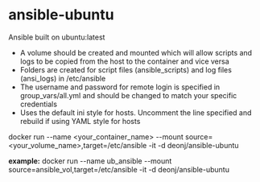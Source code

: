 # ansible-ubuntu

Ansible built on ubuntu:latest

* A volume should be created and mounted which will allow scripts and logs to be copied from the host to the container and vice versa
* Folders are created for script files (ansible_scripts) and log files (ansi_logs) in /etc/ansible
* The username and password for remote login is specified in group_vars/all.yml and should be changed to match your specific credentials
* Uses the default ini style for hosts. Uncomment the line specified and rebuild if using YAML style for hosts

docker run --name <your_container_name> --mount source=<your_volume_name>,target=/etc/ansible -it -d deonj/ansible-ubuntu

**example:** docker run --name ub_ansible --mount source=ansible_vol,target=/etc/ansible -it -d deonj/ansible-ubuntu
